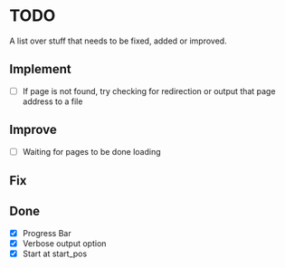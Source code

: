# TODO
A list over stuff that needs to be fixed, added or improved.
## Implement
- [ ] If page is not found, try checking for redirection or output that page address to a file

## Improve
- [ ] Waiting for pages to be done loading

## Fix

## Done
- [x] Progress Bar
- [x] Verbose output option
- [x] Start at start_pos